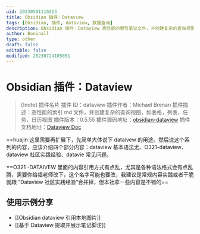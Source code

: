 ```yaml
---
uid: 20230501110213
title: Obsidian 插件：Dataview
tags: [Obsidian, 插件, dataview, 数据查询]
description: Obsidian 插件：Dataview 高性能的索引笔记文件，并创建复杂的查询视图，如表格，列表，任务，日历视图
author: Boninall
type: other
draft: false
editable: false
modified: 20230724105051
---
```


# Obsidian 插件：Dataview

> [!note] 插件名片
> 插件 ID：dataview
> 插件作者：Michael Brenan
> 插件描述：高性能的索引 md 文件，并创建复杂的查询视图，如表格，列表，任务，日历视图
> 插件版本：0.5.55
> 插件源码地址：[obsidian-dataview](https://github.com/blacksmithgu/obsidian-dataview)
> 插件文档地址：[Dataview Doc](https://blacksmithgu.github.io/obsidian-dataview/)

==huajin 这里需要再扩展下，先简单大体说下 dataivew 的用途。然后说这个系列的内容，应该介绍四个部分内容：dataview 基本语法尤、O321-dataview、dataview 社区实践经验、datavie 常见问题。

==O321 -DATAIVEW 里面的内容引用方式有点乱，尤其是各种语法格式会有点乱腾，需要你给福老师改下，这个名字可能也要改，我建议是常规内容实践或者干脆 就跟 ”Dataview 社区实践经验“合并掉，但本社拿一些内容是不错的==

## 使用示例分享

- [[Obsidian dataview 引用本地图片]]
- [[基于 Dataview 提取并展示笔记脚注]]
